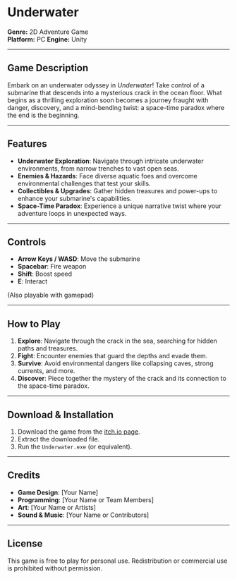 # Underwater

**Genre:** 2D Adventure Game  
**Platform:** PC 
**Engine:** Unity

---

## **Game Description**

Embark on an underwater odyssey in *Underwater*! Take control of a submarine that descends into a mysterious crack in the ocean floor. What begins as a thrilling exploration soon becomes a journey fraught with danger, discovery, and a mind-bending twist: a space-time paradox where the end is the beginning.

---

## **Features**

- **Underwater Exploration**: Navigate through intricate underwater environments, from narrow trenches to vast open seas.
- **Enemies & Hazards**: Face diverse aquatic foes and overcome environmental challenges that test your skills.
- **Collectibles & Upgrades**: Gather hidden treasures and power-ups to enhance your submarine's capabilities.
- **Space-Time Paradox**: Experience a unique narrative twist where your adventure loops in unexpected ways.

---

## **Controls**

- **Arrow Keys / WASD**: Move the submarine
- **Spacebar**: Fire weapon
- **Shift**: Boost speed
- **E**: Interact

(Also playable with gamepad)

---

## **How to Play**

1. **Explore**: Navigate through the crack in the sea, searching for hidden paths and treasures.
2. **Fight**: Encounter enemies that guard the depths and evade them.
3. **Survive**: Avoid environmental dangers like collapsing caves, strong currents, and more.
4. **Discover**: Piece together the mystery of the crack and its connection to the space-time paradox.

---

## **Download & Installation**

1. Download the game from the [itch.io page](https://arekk.itch.io/underwater).
2. Extract the downloaded file.
3. Run the `Underwater.exe` (or equivalent).

---

## **Credits**

- **Game Design**: [Your Name]  
- **Programming**: [Your Name or Team Members]  
- **Art**: [Your Name or Artists]  
- **Sound & Music**: [Your Name or Contributors]  

---

## **License**

This game is free to play for personal use. Redistribution or commercial use is prohibited without permission.

